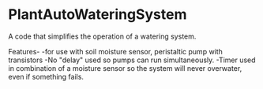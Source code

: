 # PlantAutoWateringSystem

A code that simplifies the operation of a watering system.

Features-
-for use with soil moisture sensor, peristaltic pump with transistors 
-No "delay" used so pumps can run simultaneously.
-Timer used in combination of a moisture sensor so the system will never overwater, even if something fails. 
